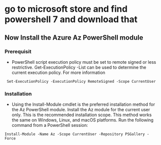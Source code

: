 # go to microsoft store and find powershell 7 and download that
## Now Install the Azure Az PowerShell module

### Prerequisit
- PowerShell script execution policy must be set to remote signed or less restrictive. Get-ExecutionPolicy -List can be used to determine the current execution policy. For more information

```
 Set-ExecutionPolicy -ExecutionPolicy RemoteSigned -Scope CurrentUser
```

### Installation
- Using the Install-Module cmdlet is the preferred installation method for the Az PowerShell module. Install the Az module for the current user only. This is the recommended installation scope. This method works the same on Windows, Linux, and macOS platforms. Run the following command from a PowerShell session:

```
Install-Module -Name Az -Scope CurrentUser -Repository PSGallery -Force
```

